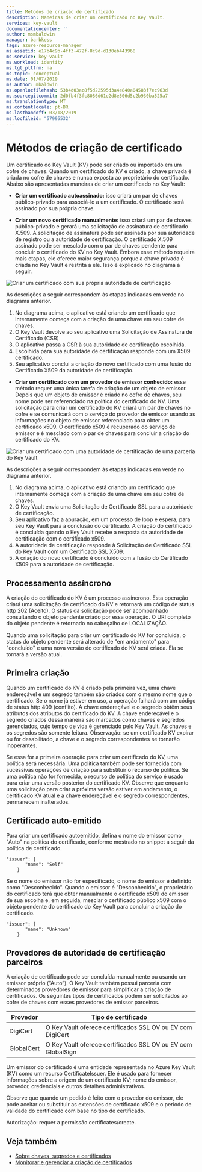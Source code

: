 ```yaml
---
title: Métodos de criação de certificado
description: Maneiras de criar um certificado no Key Vault.
services: key-vault
documentationcenter: ''
author: msmbaldwin
manager: barbkess
tags: azure-resource-manager
ms.assetid: e17b4c9b-4ff3-472f-8c9d-d130eb443968
ms.service: key-vault
ms.workload: identity
ms.tgt_pltfrm: na
ms.topic: conceptual
ms.date: 01/07/2019
ms.author: mbaldwin
ms.openlocfilehash: 53b4d03ac8f5d22595d3a4e840a04583f7ec963d
ms.sourcegitcommit: 2d0fb4f3fc8086d61e2d8e506d5c2b930ba525a7
ms.translationtype: MT
ms.contentlocale: pt-BR
ms.lasthandoff: 03/18/2019
ms.locfileid: "57995532"
---
```

# <a name="certificate-creation-methods"></a>Métodos de criação de certificado

 Um certificado do Key Vault (KV) pode ser criado ou importado em um cofre de chaves. Quando um certificado do KV é criado, a chave privada é criada no cofre de chaves e nunca exposta ao proprietário do certificado. Abaixo são apresentadas maneiras de criar um certificado no Key Vault:  

-   **Criar um certificado autoassinado:** isso criará um par de chaves público-privado para associá-lo a um certificado. O certificado será assinado por sua própria chave.  

-    **Criar um novo certificado manualmente:** isso criará um par de chaves público-privado e gerará uma solicitação de assinatura de certificado X.509. A solicitação de assinatura pode ser assinada por sua autoridade de registro ou a autoridade de certificação. O certificado X.509 assinado pode ser mesclado com o par de chaves pendente para concluir o certificado do KV no Key Vault. Embora esse método requeira mais etapas, ele oferece maior segurança porque a chave privada é criada no Key Vault e restrita a ele. Isso é explicado no diagrama a seguir.  

![Criar um certificado com sua própria autoridade de certificação](media/certificate-authority-1.png)  

As descrições a seguir correspondem às etapas indicadas em verde no diagrama anterior.

1. No diagrama acima, o aplicativo está criando um certificado que internamente começa com a criação de uma chave em seu cofre de chaves.
2. O Key Vault devolve ao seu aplicativo uma Solicitação de Assinatura de Certificado (CSR)
3. O aplicativo passa a CSR à sua autoridade de certificação escolhida.
4. Escolhida para sua autoridade de certificação responde com um X509 certificado.
5. Seu aplicativo conclui a criação do novo certificado com uma fusão do Certificado X509 da autoridade de certificação.

-   **Criar um certificado com um provedor de emissor conhecido:** esse método requer uma única tarefa de criação de um objeto de emissor. Depois que um objeto de emissor é criado no cofre de chaves, seu nome pode ser referenciado na política do certificado do KV. Uma solicitação para criar um certificado do KV criará um par de chaves no cofre e se comunicará com o serviço do provedor de emissor usando as informações no objeto de emissor referenciado para obter um certificado x509. O certificado x509 é recuperado do serviço de emissor e é mesclado com o par de chaves para concluir a criação do certificado do KV.  

![Criar um certificado com uma autoridade de certificação de uma parceria do Key Vault](media/certificate-authority-2.png)  

As descrições a seguir correspondem às etapas indicadas em verde no diagrama anterior.

1. No diagrama acima, o aplicativo está criando um certificado que internamente começa com a criação de uma chave em seu cofre de chaves.
2. O Key Vault envia uma Solicitação de Certificado SSL para a autoridade de certificação.
3. Seu aplicativo faz a apuração, em um processo de loop e espera, para seu Key Vault para a conclusão do certificado. A criação do certificado é concluída quando o Key Vault recebe a resposta da autoridade de certificação com o certificado x509.
4. A autoridade de certificação responde à Solicitação de Certificado SSL do Key Vault com um Certificado SSL X509.
5. A criação do novo certificado é concluído com a fusão do Certificado X509 para a autoridade de certificação.

## <a name="asynchronous-process"></a>Processamento assíncrono
A criação do certificado do KV é um processo assíncrono. Esta operação criará uma solicitação de certificado do KV e retornará um código de status http 202 (Aceito). O status da solicitação pode ser acompanhado consultando o objeto pendente criado por essa operação. O URI completo do objeto pendente é retornado no cabeçalho de LOCALIZAÇÃO.  

Quando uma solicitação para criar um certificado do KV for concluída, o status do objeto pendente será alterado de "em andamento" para "concluído" e uma nova versão do certificado do KV será criada. Ela se tornará a versão atual.  

## <a name="first-creation"></a>Primeira criação
 Quando um certificado do KV é criado pela primeira vez, uma chave endereçável e um segredo também são criados com o mesmo nome que o certificado. Se o nome já estiver em uso, a operação falhará com um código de status http 409 (conflito).
A chave endereçável e o segredo obtêm seus atributos dos atributos do certificado do KV. A chave endereçável e o segredo criados dessa maneira são marcados como chaves e segredos gerenciados, cujo tempo de vida é gerenciado pelo Key Vault. As chaves e os segredos são somente leitura. Observação: se um certificado KV expirar ou for desabilitado, a chave e o segredo correspondentes se tornarão inoperantes.  

 Se essa for a primeira operação para criar um certificado do KV, uma política será necessária.  Uma política também pode ser fornecida com sucessivas operações de criação para substituir o recurso de política. Se uma política não for fornecida, o recurso de política do serviço é usado para criar uma versão posterior do certificado KV. Observe que enquanto uma solicitação para criar a próxima versão estiver em andamento, o certificado KV atual e a chave endereçável e o segredo correspondentes, permanecem inalterados.  

## <a name="self-issued-certificate"></a>Certificado auto-emitido
 Para criar um certificado autoemitido, defina o nome do emissor como "Auto" na política do certificado, conforme mostrado no snippet a seguir da política de certificado.  

```  
"issuer": {  
       "name": "Self"  
    }  

```  

 Se o nome do emissor não for especificado, o nome do emissor é definido como "Desconhecido". Quando o emissor é "Desconhecido", o proprietário do certificado terá que obter manualmente o certificado x509 do emissor de sua escolha e, em seguida, mesclar o certificado público x509 com o objeto pendente do certificado do Key Vault para concluir a criação do certificado.

```  
"issuer": {  
       "name": "Unknown"  
    }  

```  

## <a name="partnered-ca-providers"></a>Provedores de autoridade de certificação parceiros
A criação de certificado pode ser concluída manualmente ou usando um emissor próprio (“Auto”). O Key Vault também possui parceria com determinados provedores de emissor para simplificar a criação de certificados. Os seguintes tipos de certificados podem ser solicitados ao cofre de chaves com esses provedores de emissor parceiros.  

|Provedor|Tipo de certificado|  
|--------------|----------------------|  
|DigiCert|O Key Vault oferece certificados SSL OV ou EV com DigiCert|
|GlobalCert|O Key Vault oferece certificados SSL OV ou EV com GlobalSign|

 Um emissor do certificado é uma entidade representada no Azure Key Vault (KV) como um recurso CertificateIssuer. Ele é usado para fornecer informações sobre a origem de um certificado KV; nome do emissor, provedor, credenciais e outros detalhes administrativos.

Observe que quando um pedido é feito com o provedor do emissor, ele pode aceitar ou substituir as extensões de certificado x509 e o período de validade do certificado com base no tipo de certificado.  

 Autorização: requer a permissão certificates/create.

## <a name="see-also"></a>Veja também
 - [Sobre chaves, segredos e certificados](about-keys-secrets-and-certificates.md)
 - [Monitorar e gerenciar a criação de certificados](create-certificate-scenarios.md)
